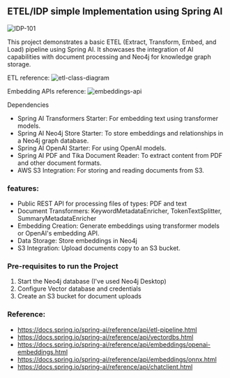 ## ETEL/IDP simple Implementation using Spring AI

![IDP-101](https://github.com/user-attachments/assets/ba389ce7-b93b-4e53-8780-75698d1e7361)

This project demonstrates a basic ETEL (Extract, Transform, Embed, and Load) pipeline using Spring AI. It showcases the integration of AI capabilities with document processing and Neo4j for knowledge graph storage.

ETL reference:
![etl-class-diagram](https://github.com/user-attachments/assets/baf3d7ba-fa93-467e-9c83-30162fe62cda)

Embedding APIs reference:
![embeddings-api](https://github.com/user-attachments/assets/98c92be7-34be-43a2-a06e-1b3ba7e119c1)



Dependencies
- Spring AI Transformers Starter: For embedding text using transformer models.
- Spring AI Neo4j Store Starter: To store embeddings and relationships in a Neo4j graph database.
- Spring AI OpenAI Starter: For using OpenAI models.
- Spring AI PDF and Tika Document Reader: To extract content from PDF and other document formats.
- AWS S3 Integration: For storing and reading documents from S3.


### features:

- Public REST API for processing files of types: PDF and text
- Document Transformers: KeywordMetadataEnricher, TokenTextSplitter, SummaryMetadataEnricher
- Embedding Creation: Generate embeddings using transformer models or OpenAI's embedding API.
- Data Storage: Store embeddings in Neo4j
- S3 Integration: Upload documents copy to an S3 bucket.

### Pre-requisites to run the Project
1. Start the Neo4j database (I've used Neo4j Desktop)
2. Configure Vector database and credentials
3. Create an S3 bucket for document uploads


### Reference:
- https://docs.spring.io/spring-ai/reference/api/etl-pipeline.html
- https://docs.spring.io/spring-ai/reference/api/vectordbs.html
- https://docs.spring.io/spring-ai/reference/api/embeddings/openai-embeddings.html
- https://docs.spring.io/spring-ai/reference/api/embeddings/onnx.html
- https://docs.spring.io/spring-ai/reference/api/chatclient.html
